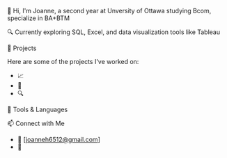 👋 Hi, I'm Joanne, a second year at Unversity of Ottawa studying Bcom, specialize in BA+BTM
  
🔍 Currently exploring SQL, Excel, and data visualization tools like Tableau  
 
💼 Projects

Here are some of the projects I've worked on:
- 📈 
- 🧹 
- 🔍

🧰 Tools & Languages

📫 Connect with Me
- 📧 [joanneh6512@gmail.com]  
- 🔗





